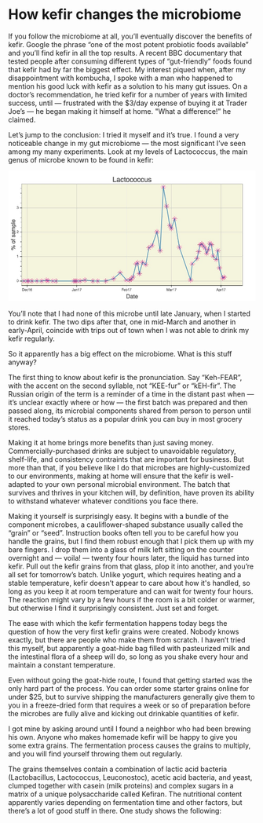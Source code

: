 # How kefir changes the microbiome
If you follow the microbiome at all, you’ll eventually discover the benefits of kefir. Google the phrase “one of the most potent probiotic foods available” and you’ll find kefir in all the top results. A recent BBC documentary that tested people after consuming different types of “gut-friendly” foods found that kefir had by far the biggest effect.  My interest piqued when, after my disappointment with kombucha, I spoke with a man who happened to mention his good luck with kefir as a solution to his many gut issues. On a doctor’s recommendation, he tried kefir for a number of years with limited success, until — frustrated with the $3/day expense of buying it at Trader Joe’s — he began making it himself at home. "What a difference!” he claimed.

Let’s jump to the conclusion: I tried it myself and it’s true. I found a very noticeable change in my gut microbiome — the most significant I’ve seen among my many experiments. Look at my levels of Lactococcus, the main genus of microbe known to be found in kefir:


![](/assets/62B8AA40-BB97-40FA-99EF-85EDFC81C407.jpg)

You’ll note that I had none of this microbe until late January, when I started to drink kefir. The two dips after that, one in mid-March and another in early-April, coincide with trips out of town when I was not able to drink my kefir regularly.

So it apparently has a big effect on the microbiome. What is this stuff anyway?

The first thing to know about kefir is the pronunciation. Say “Keh-FEAR”, with the accent on the second syllable, not “KEE-fur” or “kEH-fir”. The Russian origin of the term is a reminder of a time in the distant past when — it’s unclear exactly where or how — the first batch was prepared and then passed along, its microbial components shared from person to person until it reached today’s status as a popular drink you can buy in most grocery stores.

Making it at home brings more benefits than just saving money. Commercially-purchased drinks are subject to unavoidable regulatory, shelf-life, and consistency contraints that are important for business. But more than that, if you believe like I do that microbes are highly-customized to our environments, making at home will ensure that the kefir is well-adapted to your own personal microbial environment. The batch that survives and thrives in your kitchen will, by definition, have proven its ability to withstand whatever whatever conditions you face there.

Making it yourself is surprisingly easy. It begins with a bundle of the component microbes, a cauliflower-shaped substance usually called the “grain” or “seed”. Instruction books often tell you to be careful how you handle the grains, but I find them robust enough that I pick them up with my bare fingers. I drop them into a glass of milk left sitting on the counter overnight and — voila! — twenty four hours later, the liquid has turned into kefir. Pull out the kefir grains from that glass, plop it into another, and you’re all set for tomorrow’s batch. Unlike yogurt, which requires heating and a stable temperature, kefir doesn’t appear to care about how it's handled, so long as you keep it at room temperature and can wait for twenty four hours. The reaction might vary by a few hours if the room is a bit colder or warmer, but otherwise I find it surprisingly consistent. Just set and forget.

The ease with which the kefir fermentation happens today begs the question of how the very first kefir grains were created. Nobody knows exactly, but there are people who make them from scratch. I haven’t tried this myself, but apparently a goat-hide bag filled with pasteurized milk and the intestinal flora of a sheep will do, so long as you shake every hour and maintain a constant temperature. 

Even without going the goat-hide route, I found that getting started was the only hard part of the process. You can order some starter grains online for under $25, but to survive shipping the manufacturers generally give them to you in a freeze-dried form that requires a week or so of preparation before the microbes are fully alive and kicking out drinkable quantities of kefir.

I got mine by asking around until I found a neighbor who had been brewing his own. Anyone who makes homemade kefir will be happy to give you some extra grains. The fermentation process causes the grains to multiply, and you will find yourself throwing them out regularly.

The grains themselves contain a combination of lactic acid bacteria (Lactobacillus, Lactococcus, Leuconostoc), acetic acid bacteria, and yeast,  clumped together with casein (milk proteins) and complex sugars in a matrix of a unique polysaccharide called Kefiran. The nutritional content apparently varies depending on fermentation time and other factors, but there’s a lot of good stuff in there. One study shows the following:

